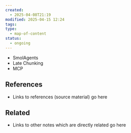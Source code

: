 ```yaml
---
created:
  - 2025-04-08T21:19
modified: 2025-04-15 12:24
tags: 
type:
  - map-of-content
status:
  - ongoing
---
```

- SmolAgents
- Late Chunking
- MCP
## References

* Links to references (source material) go here
## Related

* Links to other notes which are directly related go here